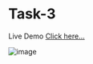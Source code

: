 # Task-3

Live Demo [Click here...](https://vipul1432.github.io/Internship-Tasks/Task-3/)

![image](https://user-images.githubusercontent.com/81670997/176918327-b0e2bd74-8348-4152-a088-6eeb929db424.png)

